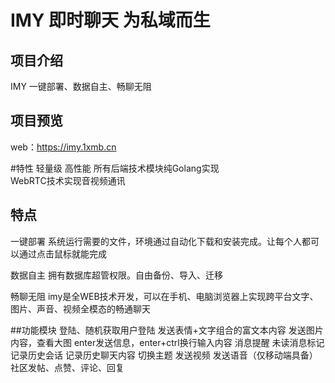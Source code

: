 # IMY 即时聊天 为私域而生

## 项目介绍
IMY 一键部署、数据自主、畅聊无阻

## 项目预览
web：https://imy.1xmb.cn


#特性
轻量级
高性能
所有后端技术模块纯Golang实现  
WebRTC技术实现音视频通讯


## 特点
一键部署
系统运行需要的文件，环境通过自动化下载和安装完成。让每个人都可以通过点击鼠标就能完成

数据自主
拥有数据库超管权限。自由备份、导入、迁移

畅聊无阻
imy是全WEB技术开发，可以在手机、电脑浏览器上实现跨平台文字、图片、声音、视频全模态的畅通聊天



##功能模块
登陆、随机获取用户登陆
发送表情+文字组合的富文本内容
发送图片内容，查看大图
enter发送信息，enter+ctrl换行输入内容
消息提醒
未读消息标记
记录历史会话
记录历史聊天内容
切换主题
发送视频
发送语音（仅移动端具备）
社区发帖、点赞、评论、回复
